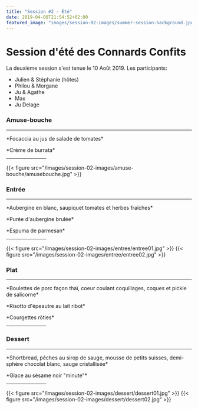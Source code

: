 ```yaml
---
title: "Session #2 - Été"
date: 2019-04-08T21:54:52+02:00
featured_image: "images/session-02-images/summer-session-background.jpg"
---
```


# Session d'été des Connards Confits

La deuxième session s'est tenue le 10 Août 2019.
Les participants:

  * Julien & Stéphanie (hôtes)
  * Philou & Morgane
  * Ju & Agathe
  * Max
  * Ju Delage

### Amuse-bouche

_________________
  <p>*Focaccia au jus de salade de tomates*<br>
  <p>*Crème de burrata*<br>
_________________

{{< figure src="/images/session-02-images/amuse-bouche/amusebouche.jpg" >}}

### Entrée

_________________
  <p>*Aubergine en blanc, saupiquet tomates et herbes fraîches* <br>
  <p>*Purée d'aubergine brulée*<br>
  <p>*Espuma de parmesan*<br>
_________________

{{< figure src="/images/session-02-images/entree/entree01.jpg" >}}
{{< figure src="/images/session-02-images/entree/entree02.jpg" >}}

### Plat

_________________
  <p>*Boulettes de porc façon thaï, coeur coulant coquillages, coques et pickle de salicorne*<br>
  <p>*Risotto d'épeautre au lait ribot*<br>
  <p>*Courgettes rôties*<br>
_________________


### Dessert

_________________
  <p>*Shortbread, pêches au sirop de sauge, mousse de petits suisses, demi-sphère chocolat blanc, sauge cristallisée*<br>
  <p>*Glace au sésame noir "minute"*<br>
_________________

{{< figure src="/images/session-02-images/dessert/dessert01.jpg" >}}
{{< figure src="/images/session-02-images/dessert/dessert02.jpg" >}}
